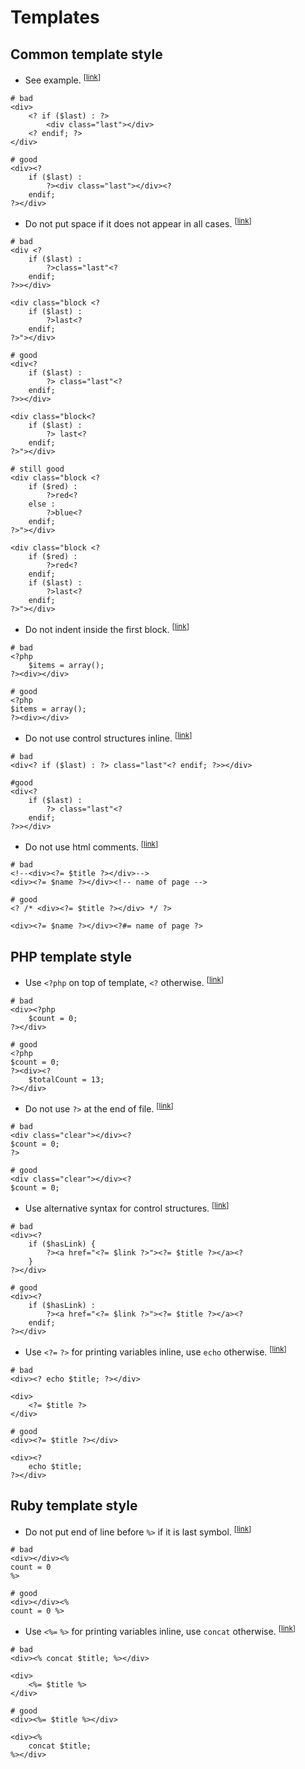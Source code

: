 # Templates

## Common template style

* <a name="template-style"></a>See example. <sup>[[link](#template-style)]</sup>
```HTML+PHP
# bad
<div>
    <? if ($last) : ?>
        <div class="last"></div>
    <? endif; ?>
</div>

# good
<div><?
    if ($last) :
        ?><div class="last"></div><?
    endif;
?></div>
```

* <a name="redundant-spaces"></a> Do not put space if it does not appear in all cases. <sup>[[link](#redundant-spaces)]</sup>
```HTML+PHP
# bad
<div <?
    if ($last) :
        ?>class="last"<?
    endif;
?>></div>

<div class="block <?
    if ($last) :
        ?>last<?
    endif;
?>"></div>

# good
<div<?
    if ($last) :
        ?> class="last"<?
    endif;
?>></div>

<div class="block<?
    if ($last) :
        ?> last<?
    endif;
?>"></div>

# still good
<div class="block <?
    if ($red) :
        ?>red<?
    else :
        ?>blue<?
    endif;
?>"></div>

<div class="block <?
    if ($red) :
        ?>red<?
    endif;
    if ($last) :
        ?>last<?
    endif;
?>"></div>
```

* <a name="first-block-indent"></a> Do not indent inside the first block. <sup>[[link](#first-block-indent)]</sup>
```HTML+PHP
# bad
<?php
    $items = array();
?><div></div>

# good
<?php
$items = array();
?><div></div>
```


* <a name="inline-control-structures"></a> Do not use control structures inline. <sup>[[link](#inline-control-structures)]</sup>
```HTML+PHP
# bad
<div<? if ($last) : ?> class="last"<? endif; ?>></div>

#good
<div<?
    if ($last) :
        ?> class="last"<?
    endif;
?>></div>
```

* <a name="html-comments"></a> Do not use html comments. <sup>[[link](#html-comments)]</sup>
```HTML+PHP
# bad
<!--<div><?= $title ?></div>-->
<div><?= $name ?></div><!-- name of page -->

# good
<? /* <div><?= $title ?></div> */ ?>

<div><?= $name ?></div><?#= name of page ?>
```

## PHP template style

* <a name="php-tag"></a> Use `<?php` on top of template, `<?` otherwise. <sup>[[link](#php-tag)]</sup>
```HTML+PHP
# bad
<div><?php
    $count = 0;
?></div>

# good
<?php
$count = 0;
?><div><?
    $totalCount = 13;
?></div>
```

* <a name="php-closing-tag"></a> Do not use `?>` at the end of file. <sup>[[link](#php-closing-tag)]</sup>
```HTML+PHP
# bad
<div class="clear"></div><?
$count = 0;
?>

# good
<div class="clear"></div><?
$count = 0;
```

* <a name="alternative-control-structures"></a> Use alternative syntax for control structures. <sup>[[link](#alternative-control-structures)]</sup>
```HTML+PHP
# bad
<div><?
    if ($hasLink) {
        ?><a href="<?= $link ?>"><?= $title ?></a><?
    }
?></div>

# good
<div><?
    if ($hasLink) :
        ?><a href="<?= $link ?>"><?= $title ?></a><?
    endif;
?></div>
```

* <a name="php-prinitng-variables"></a> Use `<?=` `?>` for printing variables inline, use `echo` otherwise. <sup>[[link](#php-prinitng-variables)]</sup>
```HTML+PHP
# bad
<div><? echo $title; ?></div>

<div>
    <?= $title ?>
</div>

# good
<div><?= $title ?></div>

<div><?
    echo $title;
?></div>
```

## Ruby template style

* <a name="ruby-closing-tag"></a> Do not put end of line before `%>` if it is last symbol. <sup>[[link](#ruby-closing-tag)]</sup>
```HTML+Ruby
# bad
<div></div><%
count = 0
%>

# good
<div></div><%
count = 0 %>
```

* <a name="ruby-prinitng-variables"></a> Use `<%=` `%>` for printing variables inline, use `concat` otherwise. <sup>[[link](#ruby-prinitng-variables)]</sup>
```HTML+Ruby
# bad
<div><% concat $title; %></div>

<div>
    <%= $title %>
</div>

# good
<div><%= $title %></div>

<div><%
    concat $title;
%></div>
```